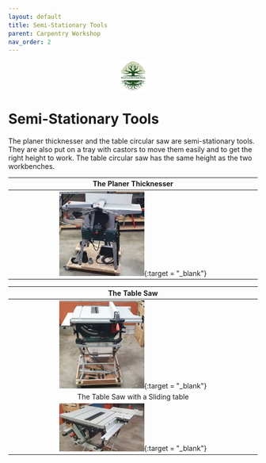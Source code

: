 ```yaml
---
layout: default
title: Semi-Stationary Tools
parent: Carpentry Workshop
nav_order: 2
---
```

<center>
<img src="../media/Lignarius.png" width="10%" height="10%" align="middle"/>
</center>

# Semi-Stationary Tools

The planer thicknesser and the table circular saw are semi-stationary tools.
They are also put on a tray with castors to move them easily and to get the right height to work.
The table circular saw has the same height as the two workbenches.


|                                                                      The Planer Thicknesser                                                                      |
|:----------------------------------------------------------------------------------------------------------------------------------------------------------------:|
| [<img alt="image" height="35%" src="/media/Planer Thicknesser.jpg" width="35%"/>](https://garlatti.github.io/media/Planer%20Thicknesser.jpg){:target = "_blank"} |


|                                                                                    The Table Saw                                                                                     |
|:------------------------------------------------------------------------------------------------------------------------------------------------------------------------------------:|
|   [<img alt="image" height="35%" src="/media/Semi-Stationary Table Saw.jpg" width="35%"/>](https://garlatti.github.io/media/Semi-Stationary%20Table%20Saw.jpg){:target = "_blank"}   |
|                                                                          The Table Saw with a Sliding table                                                                          |
| [<img alt="image" height="35%" src="/media/Semi-Stationary Table Saw_1.jpg" width="35%"/>](https://garlatti.github.io/media/Semi-Stationary%20Table%20Saw_1.jpg){:target = "_blank"} |
